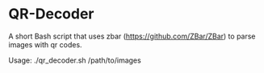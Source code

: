 # QR-Decoder
A short Bash script that uses zbar (https://github.com/ZBar/ZBar) to parse images with qr codes.

Usage:
./qr_decoder.sh /path/to/images
